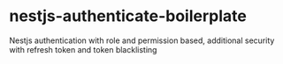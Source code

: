 # nestjs-authenticate-boilerplate
Nestjs authentication with role and permission based, additional security with refresh token and token blacklisting
